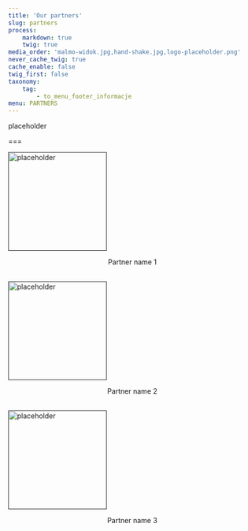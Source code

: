 ```yaml
---
title: 'Our partners'
slug: partners
process:
    markdown: true
    twig: true
media_order: 'malmo-widok.jpg,hand-shake.jpg,logo-placeholder.png'
never_cache_twig: true
cache_enable: false
twig_first: false
taxonomy:
    tag:
        - to_menu_footer_informacje
menu: PARTNERS
---
```


placeholder

===
<div id="partnersBox">
    <div class = "partners">
        <a href=""> <img src="/eu/user/pages/06.partnerzy/logo-placeholder.png" alt="placeholder" style="width:200px;border:none"> </a> <br>
        <p style="text-align:center"> Partner name 1 </p> <br>
        <a href=""> <img src="/eu/user/pages/06.partnerzy/logo-placeholder.png" alt="placeholder" style="width:200px;border:none"> </a> <br>
        <p style="text-align:center"> Partner name 2 </p> <br>
        <a href=""> <img src="/eu/user/pages/06.partnerzy/logo-placeholder.png" alt="placeholder" style="width:200px;border:none"> </a> <br>
        <p style="text-align:center"> Partner name 3 </p> <br>
    </div>
</div>